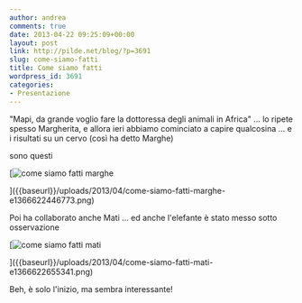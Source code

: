 ```yaml
---
author: andrea
comments: true
date: 2013-04-22 09:25:09+00:00
layout: post
link: http://pilde.net/blog/?p=3691
slug: come-siamo-fatti
title: Come siamo fatti
wordpress_id: 3691
categories:
- Presentazione
---
```


"Mapi, da grande voglio fare la dottoressa degli animali in Africa" ... lo ripete spesso Margherita, e allora ieri abbiamo cominciato a capire qualcosina ... e i risultati su un cervo (così ha detto Marghe)


 sono questi

[![come siamo fatti marghe]({{baseurl}}/uploads/2013/04/come-siamo-fatti-marghe-e1366622446773.png)


]({{baseurl}}/uploads/2013/04/come-siamo-fatti-marghe-e1366622446773.png)




Poi ha collaborato anche Mati ... ed anche l'elefante è stato messo sotto osservazione

[![come siamo fatti mati]({{baseurl}}/uploads/2013/04/come-siamo-fatti-mati-e1366622655341.png)


]({{baseurl}}/uploads/2013/04/come-siamo-fatti-mati-e1366622655341.png)




Beh, è solo l'inizio, ma sembra interessante!


